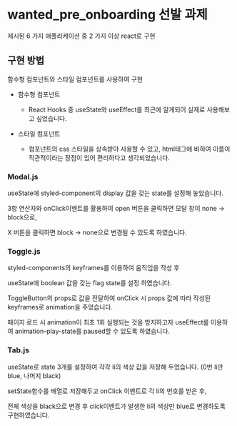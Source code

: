 # wanted_pre_onboarding 선발 과제
제시된 6 가지 애플리케이션 중 2 가지 이상 react로 구현

## 구현 방법
함수형 컴포넌트와 스타일 컴포넌트를 사용하여 구현

- 함수형 컴포넌트
  - React Hooks 중 useState와 useEffect를 최근에 알게되어 실제로 사용해보고 싶었습니다.
  
- 스타일 컴포넌트
  - 컴포넌트의 css 스타일을 상속받아 사용할 수 있고, html태그에 비하여 이름이 직관적이라는 장점이 있어 편리하다고 생각되었습니다.
  

### Modal.js
useState에 styled-component의 display 값을 갖는 state를 설정해 놓았습니다.

3항 연산자와 onClick이벤트를 활용하여 open 버튼을 클릭하면 모달 창이 none -> block으로, 

X 버튼을 클릭하면 block -> none으로 변경될 수 있도록 하였습니다.


### Toggle.js
styled-components의 keyframes를 이용하여 움직임을 작성 후

useState에 boolean 값을 갖는 flag state를 설정 하였습니다.

ToggleButton의 props로 값을 전달하여 onClick 시 props 값에 따라 작성된 keyframes로 animation을 주었습니다.

페이지 로드 시 animation이 최초 1회 실행되는 것을 방지하고자 useEffect를 이용하여 animation-play-state를 paused할 수 있도록 하였습니다.


### Tab.js
useState로 state 3개를 설정하여 각각 li의 색상 값을 저장해 두었습니다. (0번 li만 blue, 나머지 black)

setState함수를 배열로 저장해두고 onClick 이벤트로 각 li의 번호를 받은 후, 

전체 색상을 black으로 변경 후 click이벤트가 발생한 li의 색상만 blue로 변경하도록 구현하였습니다.

